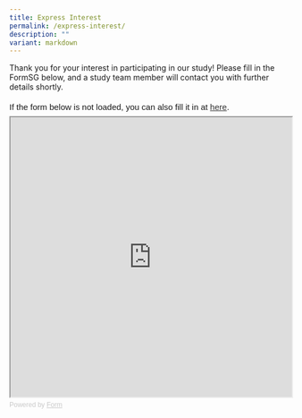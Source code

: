 ```yaml
---
title: Express Interest
permalink: /express-interest/
description: ""
variant: markdown
---
```

Thank you for your interest in participating in our study!
Please fill in the FormSG below, and a study team member will contact you with further details shortly.

<div style="font-family: Sans-Serif; font-size: 15px; color: #000; opacity: 0.9; padding-top: 5px; padding-bottom: 8px;"> If the form below is not loaded, you can also fill it in at <a href="https://form.gov.sg/673edf95134eac1732c08c30">here</a>. </div>  <iframe style="width: 100%; height: 500px" src="https://form.gov.sg/673edf95134eac1732c08c30" id="iframe"></iframe> <div style="font-family: Sans-Serif; font-size: 12px; color: #999; opacity: 0.5; padding-top: 5px;"> Powered by <a style="color: #999" href="https://form.gov.sg">Form</a> </div>